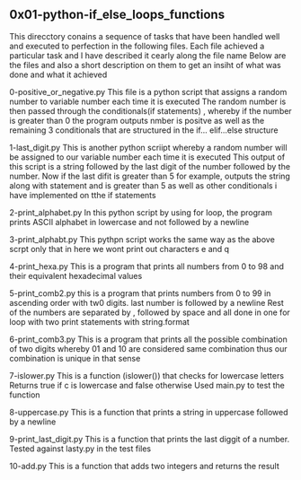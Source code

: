 ## 0x01-python-if_else_loops_functions
This direcctory conains a sequence of tasks that have been handled well and executed to perfection in the following files.
Each file achieved a particular task and I have described it cearly along the file name
Below are the files and also a short description on them to get an insiht of what was done and what it achieved

0-positive_or_negative.py
This file is a python script that assigns a random number to variable number each time it is executed
The random number is then passed through the conditionals(if statements) , whereby if the number is greater than 0 the program outputs nmber is positve as well as the remaining 3 conditionals that are structured in the if... elif...else structure

1-last_digit.py
This is another python scriipt whereby a random number will be assigned to our variable number each time it is executed
This output of this script is a string followed by the last digit of the number followed by the number.
Now if the last difit is greater than 5 for example, outputs the string along with statement and is greater than 5 as well as other conditionals i have implemented on tthe if statements

2-print_alphabet.py
In this python script by using for loop, the program prints ASCII alphabet in lowercase and not followed by a newline

3-print_alphabt.py
This pythpn script works the same way as the above scrpt only that in here we wont print out characters e and q

4-print_hexa.py
This is a program that prints all numbers from 0 to 98 and their equivalent hexadecimal values

5-print_comb2.py
this is a program that prints numbers from 0 to 99 in ascending order with tw0 digits.
last number is followed by a newline
Rest of the numbers are separated by , followed by space and all done in one for loop with two print statements with string.format

6-print_comb3.py
This is a program that prints all the possible combination of two digits whereby 01 and 10 are considered same combination thus our combination is unique in that sense

7-islower.py
This is a function (islower()) that checks for lowercase letters
Returns true if c is lowercase and false otherwise
Used main.py to test the function

8-uppercase.py
This is a function that prints a string in uppercase followed by a newline

9-print_last_digit.py
This is a function that prints the last diggit of a number.
Tested against lasty.py in the test files

10-add.py
This is a function that adds two integers and returns the result
